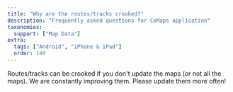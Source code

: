 ```yaml
---
title: "Why are the routes/tracks crooked?"
description: "Frequently asked questions for CoMaps application"
taxonomies:
  support: ["Map Data"]
extra:
  tags: ["Android", "iPhone & iPad"]
  order: 180
---
```


Routes/tracks can be crooked if you don't update the maps (or not all the maps). We are constantly improving them. Please update them more often!
